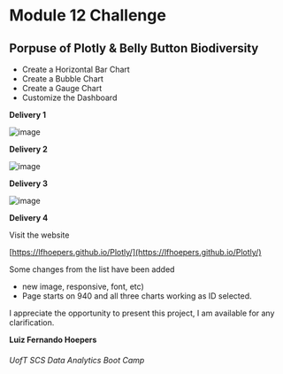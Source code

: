 
# Module 12 Challenge

## Porpuse of Plotly & Belly Button Biodiversity

- Create a Horizontal Bar Chart
- Create a Bubble Chart
- Create a Gauge Chart
- Customize the Dashboard

**Delivery 1**

![image](https://user-images.githubusercontent.com/100812079/169174886-69dc99c1-d9d8-4028-9a22-3844795ce369.png)



**Delivery 2**

![image](https://user-images.githubusercontent.com/100812079/169174992-70b119f3-40f9-48b0-af3c-b9d11e3a8b8d.png)



**Delivery 3**

![image](https://user-images.githubusercontent.com/100812079/169175078-52c07be0-812e-443d-9cd0-cfafb46b680c.png)



**Delivery 4**

Visit the website

[https://lfhoepers.github.io/Plotly/](https://lfhoepers.github.io/Plotly/)



Some changes from the list have been added 

- new image, responsive, font, etc)
- Page starts on 940 and all three charts working as ID selected.



I appreciate the opportunity to present this project, I am available for any clarification.


**Luiz Fernando Hoepers**  
###### UofT SCS Data Analytics Boot Camp
